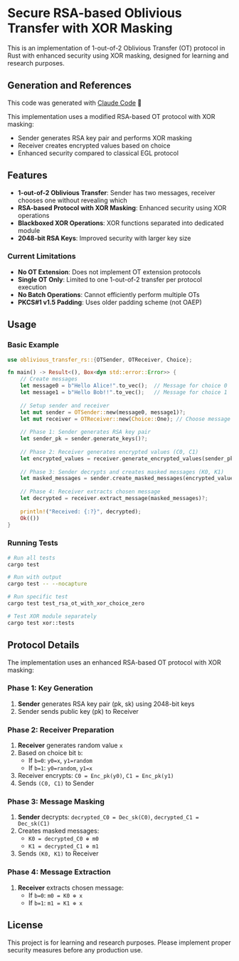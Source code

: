# Secure RSA-based Oblivious Transfer with XOR Masking

This is an implementation of 1-out-of-2 Oblivious Transfer (OT) protocol in Rust with enhanced security using XOR masking, designed for learning and research purposes.

## Generation and References

This code was generated with [Claude Code](https://claude.ai/code) 🤖

This implementation uses a modified RSA-based OT protocol with XOR masking:
- Sender generates RSA key pair and performs XOR masking
- Receiver creates encrypted values based on choice
- Enhanced security compared to classical EGL protocol

## Features

- **1-out-of-2 Oblivious Transfer**: Sender has two messages, receiver chooses one without revealing which
- **RSA-based Protocol with XOR Masking**: Enhanced security using XOR operations
- **Blackboxed XOR Operations**: XOR functions separated into dedicated module
- **2048-bit RSA Keys**: Improved security with larger key size

### Current Limitations

- **No OT Extension**: Does not implement OT extension protocols
- **Single OT Only**: Limited to one 1-out-of-2 transfer per protocol execution
- **No Batch Operations**: Cannot efficiently perform multiple OTs
- **PKCS#1 v1.5 Padding**: Uses older padding scheme (not OAEP)

## Usage

### Basic Example

```rust
use oblivious_transfer_rs::{OTSender, OTReceiver, Choice};

fn main() -> Result<(), Box<dyn std::error::Error>> {
    // Create messages
    let message0 = b"Hello Alice!".to_vec();  // Message for choice 0
    let message1 = b"Hello Bob!!".to_vec();   // Message for choice 1
    
    // Setup sender and receiver
    let mut sender = OTSender::new(message0, message1)?;
    let mut receiver = OTReceiver::new(Choice::One); // Choose message 1
    
    // Phase 1: Sender generates RSA key pair
    let sender_pk = sender.generate_keys()?;
    
    // Phase 2: Receiver generates encrypted values (C0, C1)
    let encrypted_values = receiver.generate_encrypted_values(sender_pk)?;
    
    // Phase 3: Sender decrypts and creates masked messages (K0, K1)
    let masked_messages = sender.create_masked_messages(encrypted_values)?;
    
    // Phase 4: Receiver extracts chosen message
    let decrypted = receiver.extract_message(masked_messages)?;
    
    println!("Received: {:?}", decrypted);
    Ok(())
}
```

### Running Tests

```bash
# Run all tests
cargo test

# Run with output
cargo test -- --nocapture

# Run specific test
cargo test test_rsa_ot_with_xor_choice_zero

# Test XOR module separately
cargo test xor::tests
```

## Protocol Details

The implementation uses an enhanced RSA-based OT protocol with XOR masking:

### Phase 1: Key Generation
1. **Sender** generates RSA key pair (pk, sk) using 2048-bit keys
2. Sender sends public key (pk) to Receiver

### Phase 2: Receiver Preparation
1. **Receiver** generates random value `x`
2. Based on choice bit `b`:
   - If `b=0`: `y0=x`, `y1=random`
   - If `b=1`: `y0=random`, `y1=x`
3. Receiver encrypts: `C0 = Enc_pk(y0)`, `C1 = Enc_pk(y1)`
4. Sends `(C0, C1)` to Sender

### Phase 3: Message Masking
1. **Sender** decrypts: `decrypted_C0 = Dec_sk(C0)`, `decrypted_C1 = Dec_sk(C1)`
2. Creates masked messages:
   - `K0 = decrypted_C0 ⊕ m0`
   - `K1 = decrypted_C1 ⊕ m1`
3. Sends `(K0, K1)` to Receiver

### Phase 4: Message Extraction
1. **Receiver** extracts chosen message:
   - If `b=0`: `m0 = K0 ⊕ x`
   - If `b=1`: `m1 = K1 ⊕ x`


## License

This project is for learning and research purposes. Please implement proper security measures before any production use.